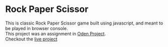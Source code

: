 # Rock Paper Scissor

This is classic Rock Paper Scissor game built using javascript, and meant to be played in browser console. \
This project was an assignment in [Oden Project](https://www.theodinproject.com). \
Checkout the [live project](https://siddhart-singh.github.io/Odin-Rock_Paper_Scissors/)
